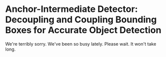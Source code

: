 # Anchor-Intermediate Detector: Decoupling and Coupling Bounding Boxes for Accurate Object Detection
We're terribly sorry. We've been so busy lately. Please wait. It won't take long.
